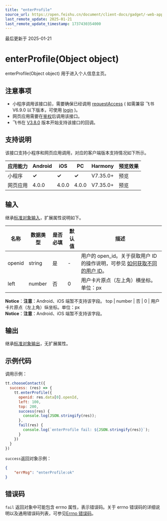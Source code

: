 ```yaml
---
title: "enterProfile"
source_url: https://open.feishu.cn/document/client-docs/gadget/-web-app-api/open-ability/userinfo/enterprofile
last_remote_update: 2025-01-21
last_remote_update_timestamp: 1737430354000
---
```

最后更新于 2025-01-21

# enterProfile(Object object)

enterProfile(Object object) 用于进入个人信息主页。

## 注意事项

- 小程序调用该接口前，需要确保已经调用 [requestAccess](https://open.feishu.cn/document/uYjL24iN/uUzMuUzMuUzM/requestaccess) ( 如需兼容 飞书V6.9.0 以下版本，可使用 [login](https://open.feishu.cn/document/uYjL24iN/uYzMuYzMuYzM) )。
- 网页应用需要在[鉴权](https://open.feishu.cn/document/uYjL24iN/uEzM4YjLxMDO24SMzgjN)后调用该接口。
- 飞书在 [V3.8.0](https://open.feishu.cn/document/uYjL24iN/uAjMuAjMuAjM/version-compatibility) 版本开始支持该接口的回调。

## 支持说明

该接口支持小程序和网页应用调用，对应的客户端版本支持情况如下所示。

应用能力 | Android | iOS | PC | Harmony | 预览效果
--- | --- | --- | --- | --- | ---
小程序 | **✓** | **✓** | **✓** | V7.35.0+ | 预览
网页应用 | 4.0.0 | 4.0.0 | 4.0.0 | V7.35.0+ | 预览

## 输入

继承[标准对象输入](https://open.feishu.cn/document/uYjL24iN/ukzNy4SO3IjL5cjM)，扩展属性说明如下。

名称 | 数据类型 | 是否必填 | 默认值 | 描述
--- | --- | --- | --- | ---
openid | string | 是 | \- | 用户的 open_id。关于获取用户 ID 的操作说明，可参见 [如何获取不同的用户 ID](https://open.feishu.cn/document/home/user-identity-introduction/open-id)。
left | number | 否 | 0 | 用户卡片原点（左上角）横坐标。单位：px  
**Notice**：**注意**：Android、iOS 端暂不支持该字段。
top | number | 否 | 0 | 用户卡片原点（左上角）纵坐标。单位：px  
**Notice**：**注意**：Android、iOS 端暂不支持该字段。

## 输出

继承[标准对象输出](https://open.feishu.cn/document/uYjL24iN/ukzNy4SO3IjL5cjM#8c92acb8)，无扩展属性。

## 示例代码

调用示例：

```js
tt.chooseContact({
  success: (res) => {
    tt.enterProfile({
      openid: res.data[0].openId,
      left: 100,
      top: 200,
      success(res) {
        console.log(JSON.stringify(res));
      },
      fail(res) {
        console.log(`enterProfile fail: ${JSON.stringify(res)}`);
      }
    })
  }
})
```

`success`返回对象示例：
```json
{
    "errMsg": "enterProfile:ok"
}
```

## 错误码

`fail` 返回对象中可能包含 errno 属性，表示错误码。关于 errno 错误码的详细说明以及通用错误码列表，可参见[Errno 错误码](https://open.feishu.cn/document/uYjL24iN/uAjMuAjMuAjM/errno)。

